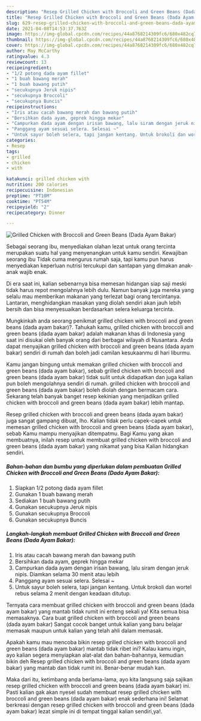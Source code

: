 ```yaml
---
description: "Resep Grilled Chicken with Broccoli and Green Beans (Dada Ayam Bakar) yang enak dan Mudah Dibuat"
title: "Resep Grilled Chicken with Broccoli and Green Beans (Dada Ayam Bakar) yang enak dan Mudah Dibuat"
slug: 629-resep-grilled-chicken-with-broccoli-and-green-beans-dada-ayam-bakar-yang-enak-dan-mudah-dibuat
date: 2021-04-08T14:53:37.763Z
image: https://img-global.cpcdn.com/recipes/44a8768214309fc6/680x482cq70/grilled-chicken-with-broccoli-and-green-beans-dada-ayam-bakar-foto-resep-utama.jpg
thumbnail: https://img-global.cpcdn.com/recipes/44a8768214309fc6/680x482cq70/grilled-chicken-with-broccoli-and-green-beans-dada-ayam-bakar-foto-resep-utama.jpg
cover: https://img-global.cpcdn.com/recipes/44a8768214309fc6/680x482cq70/grilled-chicken-with-broccoli-and-green-beans-dada-ayam-bakar-foto-resep-utama.jpg
author: May McCarthy
ratingvalue: 4.3
reviewcount: 13
recipeingredient:
- "1/2 potong dada ayam fillet"
- "1 buah bawang merah"
- "1 buah bawang putih"
- "secukupnya Jeruk nipis"
- "secukupnya Broccoli"
- "secukupnya Buncis"
recipeinstructions:
- "Iris atau cacah bawang merah dan bawang putih"
- "Bersihkan dada ayam, geprek hingga mekar"
- "Campurkan dada ayam dengan irisan bawang, lalu siram dengan jeruk nipis. Diamkan selama 30 menit atau lebih"
- "Panggang ayam sesuai selera. Selesai ~"
- "Untuk sayur boleh selera, tapi jangan kentang. Untuk brokoli dan wortel rebus selama 2 menit dengan keadaan ditutup."
categories:
- Resep
tags:
- grilled
- chicken
- with

katakunci: grilled chicken with 
nutrition: 200 calories
recipecuisine: Indonesian
preptime: "PT10M"
cooktime: "PT54M"
recipeyield: "2"
recipecategory: Dinner

---
```



![Grilled Chicken with Broccoli and Green Beans (Dada Ayam Bakar)](https://img-global.cpcdn.com/recipes/44a8768214309fc6/680x482cq70/grilled-chicken-with-broccoli-and-green-beans-dada-ayam-bakar-foto-resep-utama.jpg)

Sebagai seorang ibu, menyediakan olahan lezat untuk orang tercinta merupakan suatu hal yang menyenangkan untuk kamu sendiri. Kewajiban seorang ibu Tidak cuma mengurus rumah saja, tapi kamu pun harus menyediakan keperluan nutrisi tercukupi dan santapan yang dimakan anak-anak wajib enak.

Di era  saat ini, kalian sebenarnya bisa memesan hidangan siap saji meski tidak harus repot mengolahnya lebih dulu. Namun banyak juga mereka yang selalu mau memberikan makanan yang terlezat bagi orang tercintanya. Lantaran, menghidangkan masakan yang diolah sendiri akan jauh lebih bersih dan bisa menyesuaikan berdasarkan selera keluarga tercinta. 



Mungkinkah anda seorang penikmat grilled chicken with broccoli and green beans (dada ayam bakar)?. Tahukah kamu, grilled chicken with broccoli and green beans (dada ayam bakar) adalah makanan khas di Indonesia yang saat ini disukai oleh banyak orang dari berbagai wilayah di Nusantara. Anda dapat menyajikan grilled chicken with broccoli and green beans (dada ayam bakar) sendiri di rumah dan boleh jadi camilan kesukaanmu di hari liburmu.

Kamu jangan bingung untuk memakan grilled chicken with broccoli and green beans (dada ayam bakar), sebab grilled chicken with broccoli and green beans (dada ayam bakar) tidak sulit untuk didapatkan dan juga kalian pun boleh mengolahnya sendiri di rumah. grilled chicken with broccoli and green beans (dada ayam bakar) boleh diolah dengan bermacam cara. Sekarang telah banyak banget resep kekinian yang menjadikan grilled chicken with broccoli and green beans (dada ayam bakar) lebih mantap.

Resep grilled chicken with broccoli and green beans (dada ayam bakar) juga sangat gampang dibuat, lho. Kalian tidak perlu capek-capek untuk memesan grilled chicken with broccoli and green beans (dada ayam bakar), sebab Kamu mampu menyajikan ditempatmu. Bagi Kamu yang akan membuatnya, inilah resep untuk membuat grilled chicken with broccoli and green beans (dada ayam bakar) yang nikamat yang bisa Kalian hidangkan sendiri.

<!--inarticleads1-->

##### Bahan-bahan dan bumbu yang diperlukan dalam pembuatan Grilled Chicken with Broccoli and Green Beans (Dada Ayam Bakar):

1. Siapkan 1/2 potong dada ayam fillet
1. Gunakan 1 buah bawang merah
1. Sediakan 1 buah bawang putih
1. Gunakan secukupnya Jeruk nipis
1. Gunakan secukupnya Broccoli
1. Gunakan secukupnya Buncis




<!--inarticleads2-->

##### Langkah-langkah membuat Grilled Chicken with Broccoli and Green Beans (Dada Ayam Bakar):

1. Iris atau cacah bawang merah dan bawang putih
1. Bersihkan dada ayam, geprek hingga mekar
1. Campurkan dada ayam dengan irisan bawang, lalu siram dengan jeruk nipis. Diamkan selama 30 menit atau lebih
1. Panggang ayam sesuai selera. Selesai ~
1. Untuk sayur boleh selera, tapi jangan kentang. Untuk brokoli dan wortel rebus selama 2 menit dengan keadaan ditutup.




Ternyata cara membuat grilled chicken with broccoli and green beans (dada ayam bakar) yang mantab tidak rumit ini enteng sekali ya! Kita semua bisa memasaknya. Cara buat grilled chicken with broccoli and green beans (dada ayam bakar) Sangat cocok banget untuk kalian yang baru belajar memasak maupun untuk kalian yang telah ahli dalam memasak.

Apakah kamu mau mencoba bikin resep grilled chicken with broccoli and green beans (dada ayam bakar) mantab tidak ribet ini? Kalau kamu ingin, ayo kalian segera menyiapkan alat-alat dan bahan-bahannya, kemudian bikin deh Resep grilled chicken with broccoli and green beans (dada ayam bakar) yang mantab dan tidak rumit ini. Benar-benar mudah kan. 

Maka dari itu, ketimbang anda berlama-lama, ayo kita langsung saja sajikan resep grilled chicken with broccoli and green beans (dada ayam bakar) ini. Pasti kalian gak akan nyesel sudah membuat resep grilled chicken with broccoli and green beans (dada ayam bakar) enak sederhana ini! Selamat berkreasi dengan resep grilled chicken with broccoli and green beans (dada ayam bakar) lezat simple ini di tempat tinggal kalian sendiri,ya!.


